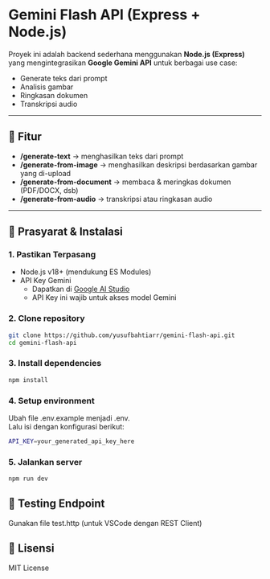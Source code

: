 # Gemini Flash API (Express + Node.js)

Proyek ini adalah backend sederhana menggunakan **Node.js (Express)** yang mengintegrasikan **Google Gemini API** untuk berbagai use case:

- Generate teks dari prompt
- Analisis gambar
- Ringkasan dokumen
- Transkripsi audio

---

## 🚀 Fitur

- **/generate-text** → menghasilkan teks dari prompt
- **/generate-from-image** → menghasilkan deskripsi berdasarkan gambar yang di-upload
- **/generate-from-document** → membaca & meringkas dokumen (PDF/DOCX, dsb)
- **/generate-from-audio** → transkripsi atau ringkasan audio

---

## 🔑 Prasyarat & Instalasi

### 1. Pastikan Terpasang

- Node.js v18+ (mendukung ES Modules)
- API Key Gemini
  - Dapatkan di [Google AI Studio](https://aistudio.google.com/)
  - API Key ini wajib untuk akses model Gemini

### 2. Clone repository

```bash
git clone https://github.com/yusufbahtiarr/gemini-flash-api.git
cd gemini-flash-api
```

### 3. Install dependencies

```bash
npm install
```

### 4. Setup environment

Ubah file .env.example menjadi .env.  
Lalu isi dengan konfigurasi berikut:

```bash
API_KEY=your_generated_api_key_here
```

### 5. Jalankan server

```bash
npm run dev
```

## 🧪 Testing Endpoint

Gunakan file test.http (untuk VSCode dengan REST Client)

## 📜 Lisensi

MIT License
